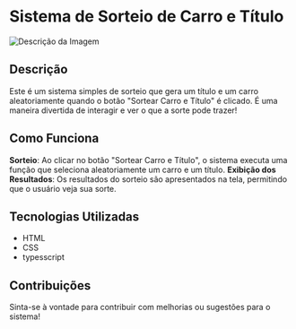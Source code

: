 # Sistema de Sorteio de Carro e Título

![Descrição da Imagem](SemTítulo.png)

## Descrição

Este é um sistema simples de sorteio que gera um título e um carro aleatoriamente quando o botão "Sortear Carro e Título" é clicado. É uma maneira divertida de interagir e ver o que a sorte pode trazer!

## Como Funciona

 **Sorteio**: Ao clicar no botão "Sortear Carro e Título", o sistema executa uma função que seleciona aleatoriamente um carro e um título.
 **Exibição dos Resultados**: Os resultados do sorteio são apresentados na tela, permitindo que o usuário veja sua sorte.

## Tecnologias Utilizadas

- HTML
- CSS
- typesscript

## Contribuições

Sinta-se à vontade para contribuir com melhorias ou sugestões para o sistema!
